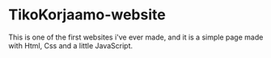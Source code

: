 # TikoKorjaamo-website

This is one of the first websites i've ever made, and it is a simple page made with Html, Css and a little JavaScript. 

